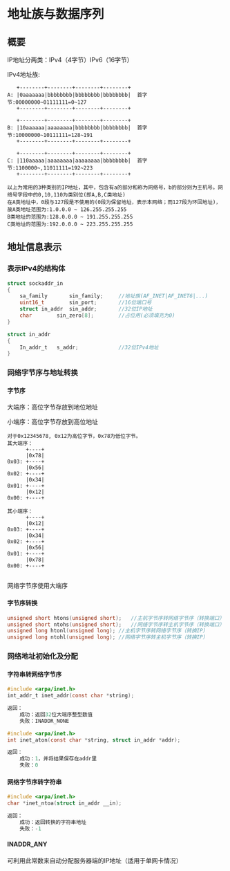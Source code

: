 # 地址族与数据序列

## 概要

IP地址分两类：IPv4（4字节）IPv6（16字节）

IPv4地址族:

```
   +--------+--------+--------+--------+
A: |0aaaaaaa|bbbbbbbb|bbbbbbbb|bbbbbbbb|  首字节:00000000~01111111=0~127
   +--------+--------+--------+--------+

   +--------+--------+--------+--------+
B: |10aaaaaa|aaaaaaaa|bbbbbbbb|bbbbbbbb|  首字节:10000000~10111111=128~191
   +--------+--------+--------+--------+

   +--------+--------+--------+--------+
C: |110aaaaa|aaaaaaaa|aaaaaaaa|bbbbbbbb|  首字节:1100000~,11011111=192~223
   +--------+--------+--------+--------+
   
以上为常用的3种类别的IP地址，其中，包含有a的部分和称为网络号，b的部分则为主机号。网络号字段中的0,10,110为类别位(即A,B,C类地址)
在A类地址中，0段与127段是不使用的(0段为保留地址，表示本网络；而127段为环回地址)，故A类地址范围为:1.0.0.0 ~ 126.255.255.255
B类地址的范围为:128.0.0.0 ~ 191.255.255.255
C类地址的范围为:192.0.0.0 ~ 223.255.255.255
```

## 地址信息表示

### 表示IPv4的结构体

```c
struct sockaddr_in
{
    sa_family		sin_family;		//地址族(AF_INET|AF_INET6|...)
    uint16_t		sin_port;		//16位端口号
    struct in_addr	sin_addr;		//32位IP地址
    char		sin_zero[8];		//占位用(必须填充为0)
}

struct in_addr
{
    In_addr_t	s_addr;				//32位IPv4地址
}
```

### 网络字节序与地址转换

#### 字节序

大端序：高位字节存放到地位地址

小端序：高位字节存放到高位地址

```
对于0x12345678, 0x12为高位字节，0x78为低位字节。
其大端序：
      +----+
      |0x78|
0x03: +----+
      |0x56|
0x02: +----+
      |0x34|
0x01: +----+
      |0x12|
0x00: +----+

其小端序：
      +----+
      |0x12|
0x03: +----+
      |0x34|
0x02: +----+
      |0x56|
0x01: +----+
      |0x78|
0x00: +----+


```

网络字节序使用大端序

#### 字节序转换

```c
unsigned short htons(unsigned short);	//主机字节序转网络字节序（转换端口）
unsigned short ntohs(unsigned short);	//网络字节序转主机字节序（转换端口）
unsigned long htonl(unsigned long);	//主机字节序转网络字节序（转换IP）
unsigned long ntohl(unsigned long);	//网络字节序转主机字节序（转换IP）
```

### 网络地址初始化及分配

#### 字符串转网络字节序

```c
#include <arpa/inet.h>
int_addr_t inet_addr(const char *string);

返回：
	成功：返回32位大端序整型数值
	失败：INADDR_NONE
```

```c
#include <arpa/inet.h>
int inet_aton(const char *string, struct in_addr *addr);

返回：
	成功：1，并将结果保存在addr里
	失败：0
```

#### 网络字节序转字符串

```c
#include <arpa/inet.h>
char *inet_ntoa(struct in_addr __in);

返回：
	成功：返回转换的字符串地址
	失败：-1
```

#### INADDR_ANY

可利用此常数来自动分配服务器端的IP地址（适用于单网卡情况）